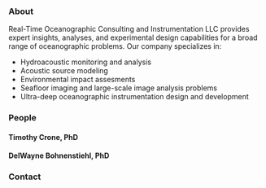 ### About

Real-Time Oceanographic Consulting and Instrumentation LLC provides expert insights, analyses, and experimental design capabilities for a broad range of oceanographic problems. Our company specializes in:

  - Hydroacoustic monitoring and analysis
  - Acoustic source modeling
  - Environmental impact assesments
  - Seafloor imaging and large-scale image analysis problems
  - Ultra-deep oceanographic instrumentation design and development

### People

#### Timothy Crone, PhD

#### DelWayne Bohnenstiehl, PhD

### Contact

